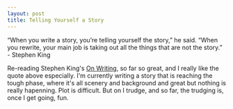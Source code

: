```yaml
---
layout: post
title: Telling Yourself a Story
---
```


“When you write a story, you’re telling yourself the story,” he said. “When you rewrite, your main job is taking out all the things that are not the story.” - Stephen King

Re-reading Stephen King's [On Writing](https://www.goodreads.com/book/show/10569.On_Writing), so far so great, and I really like the quote above especially. I'm currently writing a story that is reaching the tough phase, where it's all scenery and background and great but nothing is really hapenning. Plot is difficult. But on I trudge, and so far, the trudging is, once I get going, fun. 